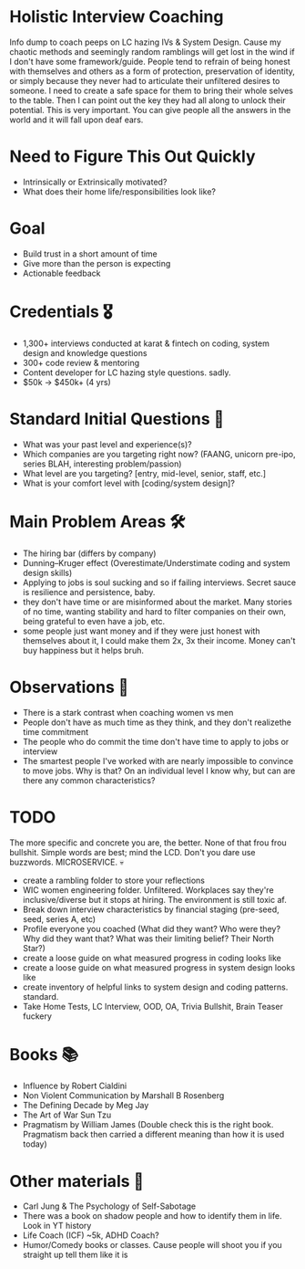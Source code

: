 # Holistic Interview Coaching
Info dump to coach peeps on LC hazing IVs &amp; System Design. Cause my chaotic methods and seemingly random ramblings will get lost in the wind if I don't have some framework/guide. People tend to refrain of being honest with themselves and others as a form of protection, preservation of identity, or simply because they never had to articulate their unfiltered desires to someone. I need to create a safe space for them to bring their whole selves to the table. Then I can point out the key they had all along to unlock their potential. This is very important. You can give people all the answers in the world and it will fall upon deaf ears.

# Need to Figure This Out Quickly
- Intrinsically or Extrinsically motivated?
- What does their home life/responsibilities look like?

# Goal
- Build trust in a short amount of time
- Give more than the person is expecting
- Actionable feedback

# Credentials 🎖️
- 1,300+ interviews conducted at karat & fintech on coding, system design and knowledge questions
- 300+ code review & mentoring
- Content developer for LC hazing style questions. sadly.
- $50k -> $450k+ (4 yrs)

# Standard Initial Questions 🤔
- What was your past level and experience(s)?
- Which companies are you targeting right now? (FAANG, unicorn pre-ipo, series BLAH, interesting problem/passion)
- What level are you targeting? [entry, mid-level, senior, staff, etc.]
- What is your comfort level with [coding/system design]?

# Main Problem Areas 🛠️
- The hiring bar (differs by company)
- Dunning–Kruger effect (Overestimate/Understimate coding and system design skills)
- Applying to jobs is soul sucking and so if failing interviews. Secret sauce is resilience and persistence, baby.
- they don't have time or are misinformed about the market. Many stories of no time, wanting stability and hard to filter companies on their own, being grateful to even have a job, etc. 
- some people just want money and if they were just honest with themselves about it, I could make them 2x, 3x their income. Money can't buy happiness but it helps bruh.

# Observations 👀
- There is a stark contrast when coaching women vs men
- People don't have as much time as they think, and they don't realizethe time commitment
- The people who do commit the time don't have time to apply to jobs or interview
- The smartest people I've worked with are nearly impossible to convince to move jobs. Why is that? On an individual level I know why, but can are there any common characteristics?

# TODO
The more specific and concrete you are, the better. None of that frou frou bullshit. Simple words are best; mind the LCD. Don't you dare use buzzwords. MICROSERVICE. 💀
- create a rambling folder to store your reflections 
- WIC women engineering folder. Unfiltered. Workplaces say they're inclusive/diverse but it stops at hiring. The environment is still toxic af.
- Break down interview characteristics by financial staging (pre-seed, seed, series A, etc)
- Profile everyone you coached (What did they want? Who were they? Why did they want that? What was their limiting belief? Their North Star?)
- create a loose guide on what measured progress in coding looks like
- create a loose guide on what measured progress in system design looks like
- create inventory of helpful links to system design and coding patterns. standard.
- Take Home Tests, LC Interview, OOD, OA, Trivia Bullshit, Brain Teaser fuckery

# Books 📚
- Influence by Robert Cialdini
- Non Violent Communication by Marshall B Rosenberg
- The Defining Decade by Meg Jay
- The Art of War Sun Tzu
- Pragmatism by William James (Double check this is the right book. Pragmatism back then carried a different meaning than how it is used today)

# Other materials 📝
- Carl Jung & The Psychology of Self-Sabotage
- There was a book on shadow people and how to identify them in life. Look in YT history
- Life Coach (ICF) ~5k, ADHD Coach? 
- Humor/Comedy books or classes. Cause people will shoot you if you straight up tell them like it is
